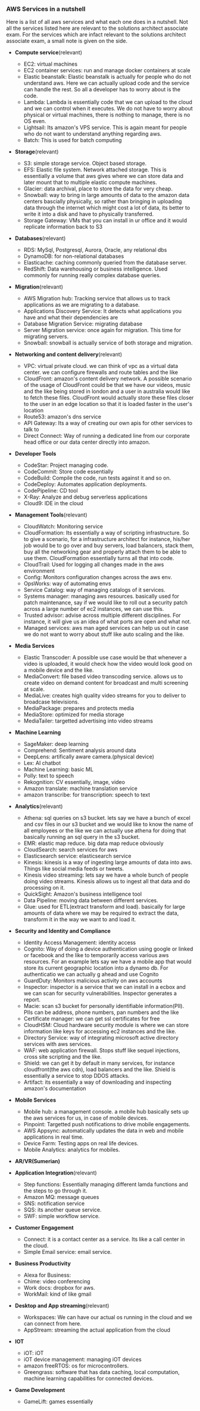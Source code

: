 ### AWS Services in a nutshell

Here is a list of all aws services and what each one does in a nutshell. Not all the services listed here are relevant to the solutions architect associate exam.
For the services which are infact relevant to the solutions architect associate exam, a small note is given on the side. 

- **Compute service**(relevant)
    - EC2: virtual machines
    - EC2 container services: run and manage docker containers at scale
    - Elastic beanstalk: Elastic beanstalk is actually for people who do not understand aws. Here we can actually upload code and the service can handle the rest. So all a developer has to worry about is the code.
    - Lambda: Lambda is essentially code that we can upload to the cloud and we can control when it executes. We do not have to worry about physical or virtual machines, there is nothing to manage, there is no OS even.
    - Lightsail: Its amazon's VPS service. This is again meant for people who do not want to understand anything regarding aws. 
    - Batch: This is used for batch computing

- **Storage**(relevant)
    - S3: simple storage service. Object based storage.
    - EFS: Elastic file system. Network attached storage. This is essentially a volume that aws gives where we can store data and later mount that to multiple elastic compute machines.
    - Glacier: data archival, place to store the data for very cheap.
    - Snowball: way to bring in large amounts of data to the amazon data centers bascially physically, so rather than bringing in uploading data through the internet which might cost a lot of data, its better to write it into a disk and have to physically transferred. 
    - Storage Gateway: VMs that you can install in ur office and it would replicate information back to S3
   
- **Databases**(relevant)
    - RDS: MySql, Postgresql, Aurora, Oracle, any relational dbs
    - DynamoDB: for non-relational databases
    - Elasticache: caching commonly queried from the database server. 
    - RedShift: Data warehousing or business intelligence. Used commonly for running really complex database queries.

- **Migration**(relevant)
    - AWS Migration hub: Tracking service that allows us to track applications as we are migrating to a database.
    - Applications Discovery Service: It detects what applications you have and what their dependencies are
    - Database Migration Service: migrating database
    - Server Migration service: once again for migration. This time for migrating servers.
    - Snowball: snowball is actually service of both storage and migration.

- **Networking and content delivery**(relevant)
    - VPC: virtual private cloud. we can think of vpc as a virtual data center. we can configure firewalls and route tables and the like
    - CloudFront: amazon's content delivery network. A possible scenario of the usage of CloudFront could be that we have our videos, music and the like being stored in london and a user in australia would like to fetch these files. CloudFront would actually store these files closer to the user in an edge location so that it is loaded faster in the user's location
    - Route53: amazon's dns service
    - API Gateway: Its a way of creating our own apis for other services to talk to
    - Direct Connect: Way of running a dedicated line from our corporate head office or our data center directly into amazon. 

- **Developer Tools**
    - CodeStar: Project managing code.
    - CodeCommit: Store code essentially
    - CodeBuild: Compile the code, run tests against it and so on.
    - CodeDeploy: Automates application deployments.
    - CodePipeline: CD tool
    - X-Ray: Analyze and debug serverless applications
    - Cloud9: IDE in the cloud

- **Management Tools**(relevant)
    - CloudWatch: Monitoring service
    - CloudFormation: Its essentially a way of scripting infrastructure. So to give a scenario, for a infrastructure architect for instance, his/her job would be to go over and buy servers, load balancers, stack them, buy all the networking gear and properly attach them to be able to use them. CloudFormation essentially turns all that into code. 
    - CloudTrail: Used for logging all changes made in the aws environment 
    - Config: Monitors configuration changes across the aws env.
    - OpsWorks: way of automating envs
    - Service Catalog: way of managing catalogs of it services.
    - Systems manager: managing aws resources. basically used for patch maintenance, say if we would like to roll out a security patch across a large number of ec2 instances, we can use this.
    - Trusted advisor: advise across multiple different disciplines. For instance, it will give us an idea of what ports are open and what not. 
    - Managed services: aws man aged services can help us out in case we do not want to worry about stuff like auto scaling and the like.

- **Media Services**
    - Elastic Transcoder: A possible use case would be that whenever a video is uploaded, it would check how the video would look good on a mobile device and the like.
    - MediaConvert: file based video transcoding service. allows us to create video on demand content for broadcast and multi screening at scale.
    - MediaLive: creates high quality video streams for you to deliver to broadcase televisions. 
    - MediaPackage: prepares and protects media
    - MediaStore: optimized for media storage
    - MediaTailer: targetted advertising into video streams

- **Machine Learning**
    - SageMaker: deep learning
    - Comprehend: Sentiment analysis around data
    - DeepLens: artifically aware camera.(physical device)
    - Lex: AI chatbot
    - Machine Learning: basic ML
    - Polly: text to speech
    - Rekognition: CV essentially, image, video
    - Amazon translate: machine translation service
    - amazon transcribe: for transcription: speech to text

- **Analytics**(relevant)
    - Athena: sql queries on s3 bucket. lets say we have a bunch of excel and csv files in our s3 bucket and we would like to know the name of all employees or the like we can actually use athena for doing that basically running an sql query in the s3 bucket.
    - EMR: elastic map reduce. big data map reduce obviously
    - CloudSearch: search services for aws
    - Elasticsearch service: elasticsearch service
    - Kinesis: kinesis is a way of ingesting large amounts of data into aws. Things like social media feeds or tweets.
    - Kinesis video streaming: lets say we have a whole bunch of people doing video streams. Kinesis allows us to ingest all that data and do processing on it.
    - QuickSight: Amazon's business intelligence tool
    - Data Pipeline: moving data between different services. 
    - Glue: used for ETL(extract transform and load). basically for large amounts of data where we may be required to extract the data, transform it in the way we want to and load it.

- **Security and Identity and Compliance**
    - Identity Access Management: identity access 
    - Cognito: Way of doing a device authentication using google or linked or facebook and the like to temporarily access various aws resources. For an example lets say we have a mobile app that would store its current geographic location into a dynamo db. For authenticatio we can actually g ahead and use Cognito
    - GuardDuty: Monitors malicious activity on aws accounts
    - Inspector: inspector is a service that we can install in a ecbox and we can scan for security vulnerabilities. Inspector generates a report.
    - Macie: scan s3 bucket for personally identifiable information(PII). PIIs can be address, phone numbers, pan numbers and the like
    - Certificate manager: we can get ssl certificates for free
    - CloudHSM: Cloud hardware security module is where we can store information like keys for accessing ec2 instances and the like. 
    - Directory Service: way of integrating microsoft active directory services with aws services.
    - WAF: web application firewall. Stops stuff like sequel injections, cross site scripting and the like.
    - Shield: we can get it by default in many services, for instance cloudfront(the aws cdn), load balancers and the like. Shield is essentially a service to stop DDOS attacks.
    - Artifact: its essentially a way of downloading and inspecting amazon's documentation

- **Mobile Services**
    - Mobile hub: a management console. a mobile hub basically sets up the aws services for us, in case of mobile devices.
    - Pinpoint: Targetted push notifications to drive mobile engagements. 
    - AWS Appsync: automatically updates the data in web and mobile applications in real time. 
    - Device Farm: Testing apps on real life devices.
    - Mobile Analytics: analytics for mobiles.

- **AR/VR(Sumerian)**

- **Application Integration**(relevant)
    - Step functions: Essentially managing different lamda functions and the steps to go through it.
    - Amazon MQ: message queues
    - SNS: notification service
    - SQS: its another queue service.
    - SWF: simple workflow service. 

- **Customer Engagement**
    - Connect: it is a contact center as a service. Its like a call center in the cloud.
    - Simple Email service: email service.

- **Business Productivity**
    - Alexa for Business: 
    - Chime: video conferencing
    - Work docs: dropbox for aws. 
    - WorkMail: kind of like gmail

- **Desktop and App streaming**(relevant)
    - Workspaces: We can have our actual os running in the cloud and we can connect from here. 
    - AppStream: streaming the actual application from the cloud

- **IOT**
    - iOT: iOT
    - iOT device management: managing iOT devices
    - amazon freeRTOS: os for microcontrollers.
    - Greengrass: software that has data caching, local computation, machine learning capabilities for connected devices.

- **Game Development**
    - GameLift: games essentially


